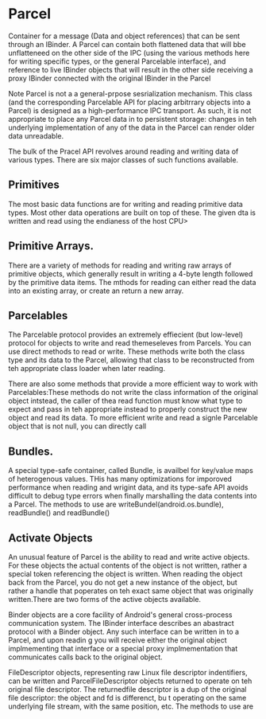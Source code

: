 # Parcel
Container for a message (Data and object references) that can be sent through an IBinder. A Parcel can contain both flattened data that will bbe unflatteneed on the other side of the IPC (using the various methods here for writing specific types, or the general Parcelable interface), and reference to live IBinder objects that will result in the other side receiving a proxy IBinder connected with the original IBinder in the Parcel

Note 
Parcel is not a a general-prpose sesrialization mechanism. This class (and the corresponding Parcelable API for placing arbitrrary objects into a Parcel) is designed as a high-performance IPC transport. As such, it is not appropriate to place any Parcel data in to persistent storage: changes in teh underlying implementation of any of the data in the Parcel can render older data unreadable. 

The bulk of the Pracel API revolves around reading and writing data of various types. There are six major classes of such functions  available. 

## Primitives

The most basic data functions are for writing and reading primitive data types. Most other data operations are built on top of these. The given dta is written and read using the endianess of the host CPU> 

## Primitive Arrays. 

There are a variety of methods for reading and writing raw arrays of primitive objects, which generally result in writing a 4-byte length followed by the primitive data items. The mthods for reading can either read the data into an existing array, or create an return  a new array.

## Parcelables 
The Parcelable protocol provides an extremely effiecient (but low-level) protocol for objects to write and read themeseleves from Parcels. You can use direct methods to read or write. These methods write both the class type and its data to the Parcel, allowing that class to be reconstructed from teh appropriate class loader when later reading. 

There are also some methods that provide a more efficient way to work with Parcelables:These methods do not write the class information of the original object intstead, the caller of thea read function must know what type to expect and pass in teh appropriate instead to properly construct the new object and read its data. To more efficient write and read a signle Parcelable object that is not null, you can directly call 

## Bundles. 

A special type-safe container, called Bundle, is availbel for key/value maps of heterogenous values. THis has many optimizations for imporoved performance when reading and wrigint data, and its type-safe API avoids difficult to debug type errors when finally marshalling the data contents into a Parcel. The methods to use are writeBundel(android.os.bundle), readBundle() and readBundle()

## Activate Objects
An unusual feature of Parcel is the ability to read and write active objects. For these objects the actual contents of the object is not written, rather a special token referencing the object is written. When reading the object back from the Parcel, you do not get a new instance of the object, but rather a handle that poperates on teh exact same object that was originally written.There are two forms of the active objects available. 

Binder objects are a core facility of Android's general cross-process communication system. The IBinder interface describes an abastract protocol  with a Binder object. Any such interface can be written in to a  Parcel, and upon readin g you will receive either the original object implmementing that interface or a special proxy implmementation that communicates calls back to the original object.


FileDescriptor objects, representing raw Linux file descriptor indentifiers, can be written and ParcelFileDescriptor objects returned to operate on teh original file descriptor. The returnedfile descriptor is a dup of the original file descriptor: the object and fd is differenct, bu t operating on the same underlying file stream, with the same position, etc. The methods to use are

